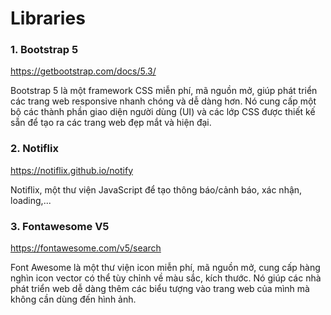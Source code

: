 # Libraries

### 1. Bootstrap 5

https://getbootstrap.com/docs/5.3/

Bootstrap 5 là một framework CSS miễn phí, mã nguồn mở, giúp phát triển các trang web responsive nhanh chóng và dễ dàng hơn. Nó cung cấp một bộ các thành phần giao diện người dùng (UI) và các lớp CSS được thiết kế sẵn để tạo ra các trang web đẹp mắt và hiện đại.


### 2. Notiflix

https://notiflix.github.io/notify

Notiflix, một thư viện JavaScript để tạo thông báo/cảnh báo, xác nhận, loading,...

### 3. Fontawesome V5

https://fontawesome.com/v5/search

Font Awesome là một thư viện icon miễn phí, mã nguồn mở, cung cấp hàng nghìn icon vector có thể tùy chỉnh về màu sắc, kích thước. Nó giúp các nhà phát triển web dễ dàng thêm các biểu tượng vào trang web của mình mà không cần dùng đến hình ảnh.
